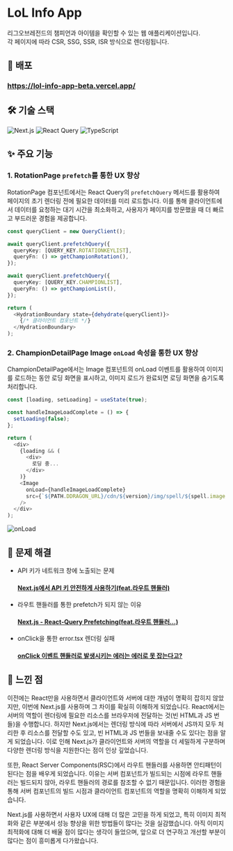 # LoL Info App

리그오브레전드의 챔피언과 아이템을 확인할 수 있는 웹 애플리케이션입니다.  
각 페이지에 따라 CSR, SSG, SSR, ISR 방식으로 렌더링됩니다.

## 🚀 배포 
### https://lol-info-app-beta.vercel.app/

## 🛠️ 기술 스택

![Next.js](https://img.shields.io/badge/Next.js-000000?style=flat&logo=nextdotjs&logoColor=white) 
![React Query](https://img.shields.io/badge/React%20Query-FF4154?style=flat&logo=reactquery&logoColor=white) 
![TypeScript](https://img.shields.io/badge/TypeScript-3178C6?style=flat&logo=typescript&logoColor=white)


## ✨ 주요 기능

### 1. RotationPage `prefetch`를 통한 UX 향상
RotationPage 컴포넌트에서는 React Query의 `prefetchQuery` 메서드를 활용하여 페이지의 초기 렌더링 전에 필요한 데이터를 미리 로드합니다. 이를 통해 클라이언트에서 데이터를 요청하는 대기 시간을 최소화하고, 사용자가 페이지를 방문했을 때 더 빠르고 부드러운 경험을 제공합니다.
```typescript
const queryClient = new QueryClient();

await queryClient.prefetchQuery({
  queryKey: [QUERY_KEY.ROTATIONKEYLIST],
  queryFn: () => getChampionRotation(),
});

await queryClient.prefetchQuery({
  queryKey: [QUERY_KEY.CHAMPIONLIST],
  queryFn: () => getChampionList(),
});

return (
  <HydrationBoundary state={dehydrate(queryClient)}>
    {/* 클라이언트 컴포넌트 */}
  </HydrationBoundary>
);
```

### 2. ChampionDetailPage Image `onLoad` 속성을 통한 UX 향상
ChampionDetailPage에서는 Image 컴포넌트의 onLoad 이벤트를 활용하여 이미지를 로드하는 동안 로딩 화면을 표시하고, 이미지 로드가 완료되면 로딩 화면을 숨기도록 처리합니다.
```typescript
const [loading, setLoading] = useState(true);

const handleImageLoadComplete = () => {
  setLoading(false);
};

return (
  <div>
    {loading && (
      <div>
        로딩 중...
      </div>
    )}
    <Image
      onLoad={handleImageLoadComplete}  
      src={`${PATH.DDRAGON_URL}/cdn/${version}/img/spell/${spell.image.full}`}
    />
  </div>
);
```
![onLoad](https://github.com/user-attachments/assets/63b8bda7-8473-45c1-97ca-c08083023f9f)

## 📝 문제 해결

- API 키가 네트워크 창에 노출되는 문제
  #### [Next.js에서 API 키 안전하게 사용하기(feat.라우트 핸들러)](https://dlawi0108.tistory.com/76)

- 라우트 핸들러를 통한 prefetch가 되지 않는 이유
  #### [Next.js - React-Query Prefetching(feat.라우트 핸들러...)](https://dlawi0108.tistory.com/77)

- onClick을 통한 error.tsx 렌더링 실패
  #### [onClick 이벤트 핸들러로 발생시키는 에러는 에러로 못 잡는다고?](https://dlawi0108.tistory.com/78)

## 🤔 느낀 점

이전에는 React만을 사용하면서 클라이언트와 서버에 대한 개념이 명확히 잡히지 않았지만, 이번에 Next.js를 사용하며 그 차이를 확실히 이해하게 되었습니다. React에서는 서버의 역할이 렌더링에 필요한 리소스를 브라우저에 전달하는 것(빈 HTML과 JS 번들)을 수행합니다. 하지만 Next.js에서는 렌더링 방식에 따라 서버에서 JS까지 모두 처리한 후 리소스를 전달할 수도 있고, 빈 HTML과 JS 번들을 보내줄 수도 있다는 점을 알게 되었습니다. 이로 인해 Next.js가 클라이언트와 서버의 역할을 더 세밀하게 구분하며 다양한 렌더링 방식을 지원한다는 점이 인상 깊었습니다.

또한, React Server Components(RSC)에서 라우트 핸들러를 사용하면 안티패턴이 된다는 점을 배우게 되었습니다. 이유는 서버 컴포넌트가 빌드되는 시점에 라우트 핸들러는 빌드되지 않아, 라우트 핸들러의 경로를 참조할 수 없기 때문입니다. 이러한 경험을 통해 서버 컴포넌트의 빌드 시점과 클라이언트 컴포넌트의 역할을 명확히 이해하게 되었습니다.

Next.js를 사용하면서 사용자 UX에 대해 더 많은 고민을 하게 되었고, 특히 이미지 최적화와 같은 부분에서 성능 향상을 위한 방법들이 많다는 것을 실감했습니다. 아직 이미지 최적화에 대해 더 배울 점이 많다는 생각이 들었으며, 앞으로 더 연구하고 개선할 부분이 많다는 점이 흥미롭게 다가왔습니다.
